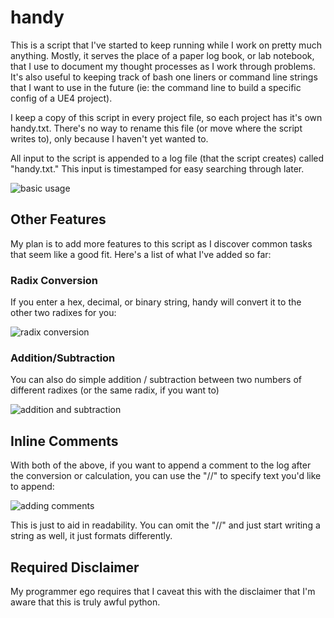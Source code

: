 # handy
This is a script that I've started to keep running while I work on pretty much anything. Mostly, it serves the place of a paper log book, or lab notebook, that I use to document my thought processes as I work through problems. It's also useful to keeping track of bash one liners or command line strings that I want to use in the future (ie: the command line to build a specific config of a UE4 project). 

I keep a copy of this script in every project file, so each project has it's own handy.txt. There's no way to rename this file (or move where the script writes to), only because I haven't yet wanted to.

All input to the script is appended to a log file (that the script creates) called "handy.txt." This input is timestamped for easy searching through later. 

![basic usage](https://raw.githubusercontent.com/khalladay/handy/blob/master/example_images/text_example.png)

## Other Features
My plan is to add more features to this script as I discover common tasks that seem like a good fit. Here's a list of what I've added so far:

### Radix Conversion
If you enter a hex, decimal, or binary string, handy will convert it to the other two radixes for you: 

![radix conversion](https://raw.githubusercontent.com/khalladay/handy/blob/master/example_images/radix_conversion.png)

### Addition/Subtraction
You can also do simple addition / subtraction between two numbers of different radixes (or the same radix, if you want to)

![addition and subtraction](https://raw.githubusercontent.com/khalladay/handy/blob/master/example_images/addition_subtraction.png)

## Inline Comments
With both of the above, if you want to append a comment to the log after the conversion or calculation, you can use the "//" to specify text you'd like to append: 

![adding comments](https://raw.githubusercontent.com/khalladay/handy/blob/master/example_images/appending_comments.png)

This is just to aid in readability. You can omit the "//" and just start writing a string as well, it just formats differently.

## Required Disclaimer
My programmer ego requires that I caveat this with the disclaimer that I'm aware that this is truly awful python. 